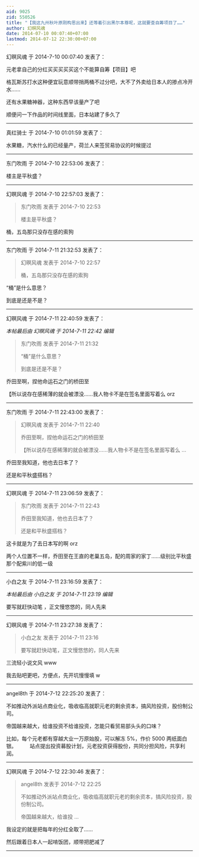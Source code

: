 ```yaml
---
aid: 9025
zid: 550526
title: "【我这九州秋叶原刚构思出来】还等着引出黑尔本尊呢，这就要查自筹项目了……"
author: 幻暝风魂
date: 2014-07-10 00:07:40+07:00
lastmod: 2014-07-12 22:30:00+07:00
---
```


幻暝风魂 于 2014-7-10 00:07:40 发表了：

元老拿自己的分红买买买买买这个不能算自筹【项目】吧

格瓦斯苏打水这种便宜玩意顺带捎两桶不过分吧，大不了外卖给日本人的掺点冷开水……

还有水果糖神器，这种东西早该量产了吧

顺便问一下作品的时间线里面，日本站建了多久了

---

真红骑士 于 2014-7-10 01:01:59 发表了：

水果糖，汽水什么的已经量产，荷兰人来签贸易协议的时候提过

---

东门吹雨 于 2014-7-10 22:53:06 发表了：

楼主是平秋盛？

---

幻暝风魂 于 2014-7-10 22:57:03 发表了：

> 东门吹雨 发表于 2014-7-10 22:53
>
> 楼主是平秋盛？

桶，五岛那只没存在感的索狗

---

东门吹雨 于 2014-7-11 21:32:53 发表了：

> 幻暝风魂 发表于 2014-7-10 22:57
>
> 桶，五岛那只没存在感的索狗

“桶”是什么意思？

到底是还是不是？

---

幻暝风魂 于 2014-7-11 22:40:59 发表了：

_本帖最后由 幻暝风魂 于 2014-7-11 22:42 编辑_

> 东门吹雨 发表于 2014-7-11 21:32
>
> “桶”是什么意思？
>
> 到底是还是不是？

乔田至啊，捏他命运石之门的桥田至

【所以说存在感稀薄的就会被漂没……我人物卡不是在签名里面写着么 orz

---

东门吹雨 于 2014-7-11 22:43:00 发表了：

> 幻暝风魂 发表于 2014-7-11 22:40
>
> 乔田至啊，捏他命运石之门的桥田至
>
> 【所以说存在感稀薄的就会被漂没……我人物卡不是在签名里面写着么 ...

乔田至我知道，他也去日本了？

还是和平秋盛搭档？

---

幻暝风魂 于 2014-7-11 23:06:59 发表了：

> 东门吹雨 发表于 2014-7-11 22:43
>
> 乔田至我知道，他也去日本了？
>
> 还是和平秋盛搭档？

这卡就是为了去日本写的啊 orz

两个人位置不一样，乔田至在王直的老巢五岛，配的周家的家丁……级别比平秋盛那个配紫川的低一级

---

小白之友 于 2014-7-11 23:16:59 发表了：

_本帖最后由 小白之友 于 2014-7-11 23:19 编辑_

要写就赶快动笔
，正文慢悠悠的，同人先来

---

幻暝风魂 于 2014-7-11 23:27:38 发表了：

> 小白之友 发表于 2014-7-11 23:16
>
> 要写就赶快动笔，正文慢悠悠的，同人先来

三流轻小说文风 www

我去贴吧更吧，方便点，先开坑慢慢填 w

---

angel8th 于 2014-7-12 22:25:20 发表了：

不如推动外派站点商业化，吸收临高就职元老的剩余资本，搞风险投资，股份制公司。

帝国越来越大，给谁投资不给谁投资，怎能只看贸易部头头的口味？

比如，每个元老都有穿越大业一万原始股，可以解冻 5%，作价 5000 两纸面白银。&nbsp; &nbsp;&nbsp; &nbsp;&nbsp; &nbsp;站点提出投资募股计划，元老投资获得股份，共同分担风险，共享利润。

---

幻暝风魂 于 2014-7-12 22:30:46 发表了：

> angel8th 发表于 2014-7-12 22:25
>
> 不如推动外派站点商业化，吸收临高就职元老的剩余资本，搞风险投资，股份制公司。
>
> 帝国越来越大，给谁投 ...

我设定的就是把每年的分红全取了……

然后跟着日本人一起啃饭团，顺带把肥减了

---
